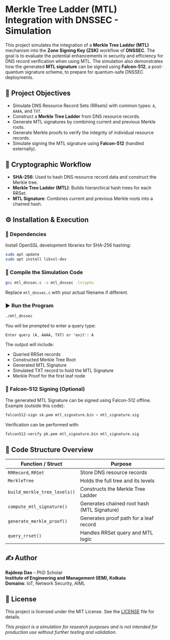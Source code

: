 # Merkle Tree Ladder (MTL) Integration with DNSSEC - Simulation

This project simulates the integration of a **Merkle Tree Ladder (MTL)** mechanism into the **Zone Signing Key (ZSK)** workflow of **DNSSEC**. The goal is to evaluate the potential enhancements in security and efficiency for DNS record verification when using MTL. The simulation also demonstrates how the generated **MTL signature** can be signed using **Falcon-512**, a post-quantum signature scheme, to prepare for quantum-safe DNSSEC deployments.

## 📌 Project Objectives

- Simulate DNS Resource Record Sets (RRsets) with common types: `A`, `AAAA`, and `TXT`.
- Construct a **Merkle Tree Ladder** from DNS resource records.
- Generate MTL signatures by combining current and previous Merkle roots.
- Generate Merkle proofs to verify the integrity of individual resource records.
- Simulate signing the MTL signature using **Falcon-512** (handled externally).

## 🔐 Cryptographic Workflow

- **SHA-256**: Used to hash DNS resource record data and construct the Merkle tree.
- **Merkle Tree Ladder (MTL)**: Builds hierarchical hash trees for each RRSet.
- **MTL Signature**: Combines current and previous Merkle roots into a chained hash.

## ⚙️ Installation & Execution

### 🧷 Dependencies

Install OpenSSL development libraries for SHA-256 hashing:

```bash
sudo apt update
sudo apt install libssl-dev
```

### 🔧 Compile the Simulation Code

```bash
gcc mtl_dnssec.c -o mtl_dnssec -lcrypto
```

Replace `mtl_dnssec.c` with your actual filename if different.

### ▶️ Run the Program

```bash
./mtl_dnssec
```

You will be prompted to enter a query type:

```plaintext
Enter query (A, AAAA, TXT) or 'exit': A
```

The output will include:
- Queried RRSet records
- Constructed Merkle Tree Root
- Generated MTL Signature
- Simulated TXT record to hold the MTL Signature
- Merkle Proof for the first leaf node

### 🔐 Falcon-512 Signing (Optional)

The generated MTL Signature can be signed using Falcon-512 offline. Example (outside this code):

```bash
falcon512-sign sk.pem mtl_signature.bin > mtl_signature.sig
```

Verification can be performed with:

```bash
falcon512-verify pk.pem mtl_signature.bin mtl_signature.sig
```

## 📂 Code Structure Overview

| Function / Struct                  | Purpose                                                  |
|------------------------------------|----------------------------------------------------------|
| `RRRecord`, `RRSet`                | Store DNS resource records                               |
| `MerkleTree`                       | Holds the full tree and its levels                       |
| `build_merkle_tree_levels()`       | Constructs the Merkle Tree Ladder                        |
| `compute_mtl_signature()`          | Generates chained root hash (MTL Signature)              |
| `generate_merkle_proof()`          | Generates proof path for a leaf record                   |
| `query_rrset()`                    | Handles RRSet query and MTL logic                        |

## ✍️ Author

**Rajdeep Das** – PhD Scholar  
**Institute of Engineering and Management (IEM), Kolkata**  
**Domains**: IoT, Network Security, AIML 

## 📜 License

This project is licensed under the MIT License. See the [LICENSE](LICENSE) file for details.


*This project is a simulation for research purposes and is not intended for production use without further testing and validation.*
